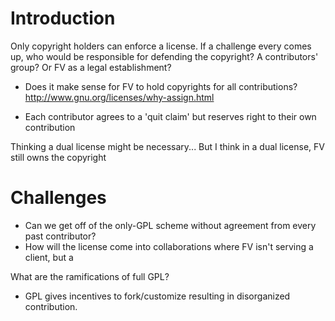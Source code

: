 # Introduction #

Only copyright holders can enforce a license.  If a challenge every comes up, who would be responsible for defending the copyright?  A contributors' group?  Or FV as a legal establishment?

  * Does it make sense for FV to hold copyrights for all contributions?
http://www.gnu.org/licenses/why-assign.html

  * Each contributor agrees to a 'quit claim' but reserves right to their own contribution

Thinking a dual license might be necessary... But I think in a dual license, FV still owns the copyright

# Challenges #
  * Can we get off of the only-GPL scheme without agreement from every past contributor?
  * How will the license come into collaborations where FV isn't serving a client, but a

What are the ramifications of full GPL?
  * GPL gives incentives to fork/customize resulting in disorganized contribution.